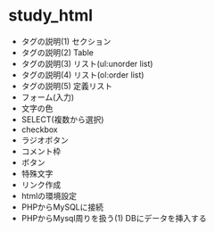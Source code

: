 # study_html

- タグの説明(1) セクション
- タグの説明(2) Table
- タグの説明(3) リスト(ul:unorder list)
- タグの説明(4) リスト(ol:order list)
- タグの説明(5) 定義リスト
- フォーム(入力)
- 文字の色
- SELECT(複数から選択)
- checkbox
- ラジオボタン
- コメント枠
- ボタン
- 特殊文字
- リンク作成
- htmlの環境設定
- PHPからMySQLに接続
- PHPからMysql周りを扱う(1) DBにデータを挿入する
